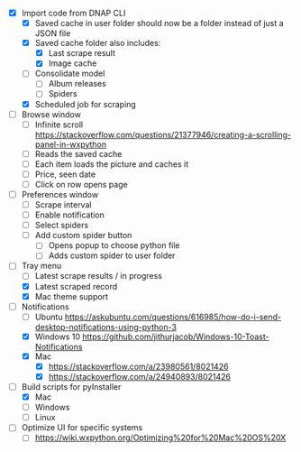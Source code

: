 - [x] Import code from DNAP CLI
    - [x] Saved cache in user folder should now be a folder instead of just a JSON file
    - [x] Saved cache folder also includes:
        - [x] Last scrape result
        - [x] Image cache
    - [ ] Consolidate model
        - [ ] Album releases
        - [ ] Spiders
    - [x] Scheduled job for scraping
- [ ] Browse window
    - [ ] Infinite scroll https://stackoverflow.com/questions/21377946/creating-a-scrolling-panel-in-wxpython
    - [ ] Reads the saved cache
    - [ ] Each item loads the picture and caches it
    - [ ] Price, seen date
    - [ ] Click on row opens page
- [ ] Preferences window
    - [ ] Scrape interval
    - [ ] Enable notification
    - [ ] Select spiders
    - [ ] Add custom spider button
        - [ ] Opens popup to choose python file
        - [ ] Adds custom spider to user folder
- [ ] Tray menu
    - [ ] Latest scrape results / in progress
    - [x] Latest scraped record
    - [x] Mac theme support
- [ ] Notifications
    - [ ] Ubuntu https://askubuntu.com/questions/616985/how-do-i-send-desktop-notifications-using-python-3
    - [x] Windows 10 https://github.com/jithurjacob/Windows-10-Toast-Notifications
    - [x] Mac
        - [x] https://stackoverflow.com/a/23980561/8021426
        - [x] https://stackoverflow.com/a/24940893/8021426
- [ ] Build scripts for pyInstaller
    - [x] Mac
    - [ ] Windows
    - [ ] Linux
- [ ] Optimize UI for specific systems
    - [ ] https://wiki.wxpython.org/Optimizing%20for%20Mac%20OS%20X
